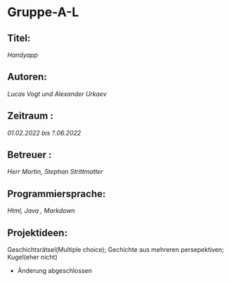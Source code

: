 # Gruppe-A-L

## **Titel**: 

*Handyapp* 

## **Autoren**: 

*Lucas Vogt und Alexander Urkaev* 

## **Zeitraum** : 

*01.02.2022 bis ?.06.2022*

##  **Betreuer** : 

*Herr  Martin, Stephan Strittmatter*

## **Programmiersprache**: 

*Html, Java , Markdown*

##  **Projektideen**:

Geschichtsrätsel(Multiple choice); Gechichte aus mehreren persepektiven; Kugel(eher nicht)


- Änderung abgeschlossen